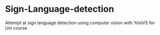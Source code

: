 # Sign-Language-detection
Attempt at sign language detection using computer vision with YoloV5 for Uni course
